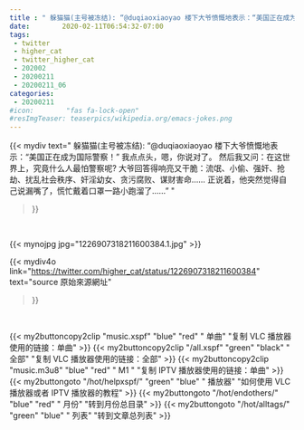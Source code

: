 ```yaml
---
title : " 躲猫猫(主号被冻结): “@duqiaoxiaoyao 楼下大爷愤慨地表示：“美国正在成为国际警察！”&#10;我点点头，嗯，你说对了。&#10;然后我又问：在这世界上，究竟什么人最怕警察呢?&#10;大爷回答得响亮又干脆：流氓、小偷、强奸、抢劫、扰乱社会秩序、奸淫幼女、贪污腐败、谋财害命……&#10;&#10;正说着，他突然觉得自己说漏嘴了，慌忙戴着口罩一路小跑溜了……”  "
date:        2020-02-11T06:54:32-07:00
tags:
 - twitter
 - higher_cat
 - twitter_higher_cat
 - 202002
 - 20200211
 - 20200211_06
categories:
 - 20200211
#icon:        "fas fa-lock-open"
#resImgTeaser: teaserpics/wikipedia.org/emacs-jokes.png
---
```


{{< mydiv text=" 躲猫猫(主号被冻结): “@duqiaoxiaoyao 楼下大爷愤慨地表示：“美国正在成为国际警察！”&#10;我点点头，嗯，你说对了。&#10;然后我又问：在这世界上，究竟什么人最怕警察呢?&#10;大爷回答得响亮又干脆：流氓、小偷、强奸、抢劫、扰乱社会秩序、奸淫幼女、贪污腐败、谋财害命……&#10;&#10;正说着，他突然觉得自己说漏嘴了，慌忙戴着口罩一路小跑溜了……”  "
>}}
<br>


 {{< mynojpg jpg="1226907318211600384.1.jpg" >}}<br> 



{{< mydiv4o link="https://twitter.com/higher_cat/status/1226907318211600384"
text="source 原始來源網址"
>}}


<br>



{{< my2buttoncopy2clip "music.xspf"        "blue"   "red"    " 单曲"  "复制 VLC 播放器使用的链接：单曲" >}} {{< my2buttoncopy2clip "/all.xspf"         "green"  "black"  " 全部"  "复制 VLC 播放器使用的链接：全部" >}} {{< my2buttoncopy2clip "music.m3u8"        "blue"   "red"    " M1 "    "复制 IPTV 播放器使用的链接：单曲" >}} {{< my2buttongoto      "/hot/helpxspf/"    "green"  "blue"   " 播放器" "如何使用 VLC 播放器或者 IPTV 播放器的教程" >}} {{< my2buttongoto      "/hot/endothers/"   "blue"   "red"    " 月份"   "转到月份总目录" >}} {{< my2buttongoto      "/hot/alltags/"     "green"  "blue"   " 列表"   "转到文章总列表" >}} 
